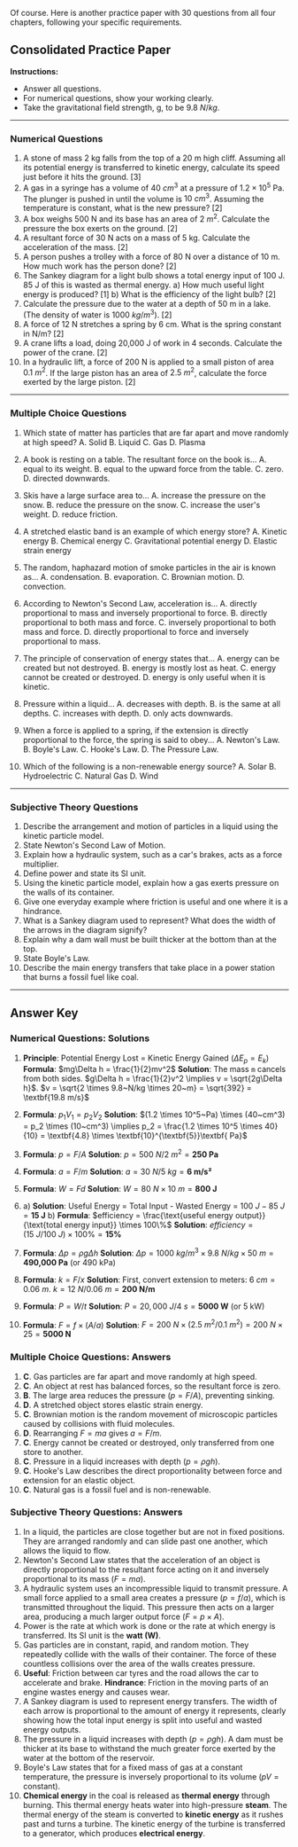 Of course. Here is another practice paper with 30 questions from all four chapters, following your specific requirements.

## Consolidated Practice Paper

**Instructions:**
* Answer all questions.
* For numerical questions, show your working clearly.
* Take the gravitational field strength, g, to be $9.8~N/kg$.

***
### **Numerical Questions**

1.  A stone of mass 2 kg falls from the top of a 20 m high cliff. Assuming all its potential energy is transferred to kinetic energy, calculate its speed just before it hits the ground. [3]
2.  A gas in a syringe has a volume of $40~cm^3$ at a pressure of $1.2 \times 10^5$ Pa. The plunger is pushed in until the volume is $10~cm^3$. Assuming the temperature is constant, what is the new pressure? [2]
3.  A box weighs 500 N and its base has an area of $2~m^2$. Calculate the pressure the box exerts on the ground. [2]
4.  A resultant force of 30 N acts on a mass of 5 kg. Calculate the acceleration of the mass. [2]
5.  A person pushes a trolley with a force of 80 N over a distance of 10 m. How much work has the person done? [2]
6.  The Sankey diagram for a light bulb shows a total energy input of 100 J. 85 J of this is wasted as thermal energy.
    a) How much useful light energy is produced? [1]
    b) What is the efficiency of the light bulb? [2]
7.  Calculate the pressure due to the water at a depth of 50 m in a lake. (The density of water is $1000~kg/m^3$). [2]
8.  A force of 12 N stretches a spring by 6 cm. What is the spring constant in N/m? [2]
9.  A crane lifts a load, doing 20,000 J of work in 4 seconds. Calculate the power of the crane. [2]
10. In a hydraulic lift, a force of 200 N is applied to a small piston of area $0.1~m^2$. If the large piston has an area of $2.5~m^2$, calculate the force exerted by the large piston. [2]

***
### **Multiple Choice Questions**

1.  Which state of matter has particles that are far apart and move randomly at high speed?
    A. Solid
    B. Liquid
    C. Gas
    D. Plasma

2.  A book is resting on a table. The resultant force on the book is...
    A. equal to its weight.
    B. equal to the upward force from the table.
    C. zero.
    D. directed downwards.

3.  Skis have a large surface area to...
    A. increase the pressure on the snow.
    B. reduce the pressure on the snow.
    C. increase the user's weight.
    D. reduce friction.

4.  A stretched elastic band is an example of which energy store?
    A. Kinetic energy
    B. Chemical energy
    C. Gravitational potential energy
    D. Elastic strain energy

5.  The random, haphazard motion of smoke particles in the air is known as...
    A. condensation.
    B. evaporation.
    C. Brownian motion.
    D. convection.

6.  According to Newton's Second Law, acceleration is...
    A. directly proportional to mass and inversely proportional to force.
    B. directly proportional to both mass and force.
    C. inversely proportional to both mass and force.
    D. directly proportional to force and inversely proportional to mass.

7.  The principle of conservation of energy states that...
    A. energy can be created but not destroyed.
    B. energy is mostly lost as heat.
    C. energy cannot be created or destroyed.
    D. energy is only useful when it is kinetic.

8.  Pressure within a liquid...
    A. decreases with depth.
    B. is the same at all depths.
    C. increases with depth.
    D. only acts downwards.

9.  When a force is applied to a spring, if the extension is directly proportional to the force, the spring is said to obey...
    A. Newton's Law.
    B. Boyle's Law.
    C. Hooke's Law.
    D. The Pressure Law.

10. Which of the following is a non-renewable energy source?
    A. Solar
    B. Hydroelectric
    C. Natural Gas
    D. Wind

***
### **Subjective Theory Questions**

1.  Describe the arrangement and motion of particles in a liquid using the kinetic particle model.
2.  State Newton's Second Law of Motion.
3.  Explain how a hydraulic system, such as a car's brakes, acts as a force multiplier.
4.  Define power and state its SI unit.
5.  Using the kinetic particle model, explain how a gas exerts pressure on the walls of its container.
6.  Give one everyday example where friction is useful and one where it is a hindrance.
7.  What is a Sankey diagram used to represent? What does the width of the arrows in the diagram signify?
8.  Explain why a dam wall must be built thicker at the bottom than at the top.
9.  State Boyle's Law.
10. Describe the main energy transfers that take place in a power station that burns a fossil fuel like coal.

---
## Answer Key

### **Numerical Questions: Solutions**

1.  **Principle**: Potential Energy Lost = Kinetic Energy Gained ($\Delta E_p = E_k$)
    **Formula**: $mg\Delta h = \frac{1}{2}mv^2$
    **Solution**: The mass `m` cancels from both sides. $g\Delta h = \frac{1}{2}v^2 \implies v = \sqrt{2g\Delta h}$.
    $v = \sqrt{2 \times 9.8~N/kg \times 20~m} = \sqrt{392} = \textbf{19.8 m/s}$

2.  **Formula**: $p_1V_1 = p_2V_2$
    **Solution**: $(1.2 \times 10^5~Pa) \times (40~cm^3) = p_2 \times (10~cm^3) \implies p_2 = \frac{1.2 \times 10^5 \times 40}{10} = \textbf{4.8} \times \textbf{10}^{\textbf{5}}\textbf{ Pa}$

3.  **Formula**: $p = F/A$
    **Solution**: $p = 500~N / 2~m^2 = \textbf{250 Pa}$

4.  **Formula**: $a = F/m$
    **Solution**: $a = 30~N / 5~kg = \textbf{6 m/s²}$

5.  **Formula**: $W = Fd$
    **Solution**: $W = 80~N \times 10~m = \textbf{800 J}$

6.  a) **Solution**: Useful Energy = Total Input - Wasted Energy = $100~J - 85~J = \textbf{15 J}$
    b) **Formula**: $efficiency = \frac{\text{useful energy output}}{\text{total energy input}} \times 100\%$
    **Solution**: $efficiency = (15~J / 100~J) \times 100\% = \textbf{15%}$

7.  **Formula**: $\Delta p = \rho g \Delta h$
    **Solution**: $\Delta p = 1000~kg/m^3 \times 9.8~N/kg \times 50~m = \textbf{490,000 Pa}$ (or 490 kPa)

8.  **Formula**: $k = F/x$
    **Solution**: First, convert extension to meters: $6~cm = 0.06~m$.
    $k = 12~N / 0.06~m = \textbf{200 N/m}$

9.  **Formula**: $P = W/t$
    **Solution**: $P = 20,000~J / 4~s = \textbf{5000 W}$ (or 5 kW)

10. **Formula**: $F = f \times (A/a)$
    **Solution**: $F = 200~N \times (2.5~m^2 / 0.1~m^2) = 200~N \times 25 = \textbf{5000 N}$

### **Multiple Choice Questions: Answers**

1.  **C**. Gas particles are far apart and move randomly at high speed.
2.  **C**. An object at rest has balanced forces, so the resultant force is zero.
3.  **B**. The large area reduces the pressure ($p = F/A$), preventing sinking.
4.  **D**. A stretched object stores elastic strain energy.
5.  **C**. Brownian motion is the random movement of microscopic particles caused by collisions with fluid molecules.
6.  **D**. Rearranging $F = ma$ gives $a = F/m$.
7.  **C**. Energy cannot be created or destroyed, only transferred from one store to another.
8.  **C**. Pressure in a liquid increases with depth ($p = \rho g h$).
9.  **C**. Hooke's Law describes the direct proportionality between force and extension for an elastic object.
10. **C**. Natural gas is a fossil fuel and is non-renewable.

### **Subjective Theory Questions: Answers**

1.  In a liquid, the particles are close together but are not in fixed positions. They are arranged randomly and can slide past one another, which allows the liquid to flow.
2.  Newton's Second Law states that the acceleration of an object is directly proportional to the resultant force acting on it and inversely proportional to its mass ($F=ma$).
3.  A hydraulic system uses an incompressible liquid to transmit pressure. A small force applied to a small area creates a pressure ($p = f/a$), which is transmitted throughout the liquid. This pressure then acts on a larger area, producing a much larger output force ($F = p \times A$).
4.  Power is the rate at which work is done or the rate at which energy is transferred. Its SI unit is the **watt (W)**.
5.  Gas particles are in constant, rapid, and random motion. They repeatedly collide with the walls of their container. The force of these countless collisions over the area of the walls creates pressure.
6.  **Useful**: Friction between car tyres and the road allows the car to accelerate and brake. **Hindrance**: Friction in the moving parts of an engine wastes energy and causes wear.
7.  A Sankey diagram is used to represent energy transfers. The width of each arrow is proportional to the amount of energy it represents, clearly showing how the total input energy is split into useful and wasted energy outputs.
8.  The pressure in a liquid increases with depth ($p = \rho g h$). A dam must be thicker at its base to withstand the much greater force exerted by the water at the bottom of the reservoir.
9.  Boyle's Law states that for a fixed mass of gas at a constant temperature, the pressure is inversely proportional to its volume ($pV = \text{constant}$).
10. **Chemical energy** in the coal is released as **thermal energy** through burning. This thermal energy heats water into high-pressure **steam**. The thermal energy of the steam is converted to **kinetic energy** as it rushes past and turns a turbine. The kinetic energy of the turbine is transferred to a generator, which produces **electrical energy**.